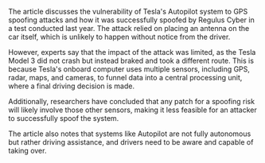 The article discusses the vulnerability of Tesla's Autopilot system to GPS spoofing attacks and how it was successfully spoofed by Regulus Cyber in a test conducted last year. The attack relied on placing an antenna on the car itself, which is unlikely to happen without notice from the driver.

However, experts say that the impact of the attack was limited, as the Tesla Model 3 did not crash but instead braked and took a different route. This is because Tesla's onboard computer uses multiple sensors, including GPS, radar, maps, and cameras, to funnel data into a central processing unit, where a final driving decision is made.

Additionally, researchers have concluded that any patch for a spoofing risk will likely involve those other sensors, making it less feasible for an attacker to successfully spoof the system.

The article also notes that systems like Autopilot are not fully autonomous but rather driving assistance, and drivers need to be aware and capable of taking over.
